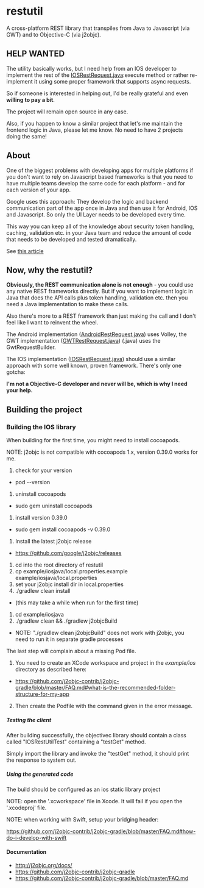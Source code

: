 # restutil

A cross-platform REST library that transpiles from Java to Javascript (via GWT) and to Objective-C (via j2objc).

## HELP WANTED

The utility basically works, but I need help from an IOS developer to implement the rest of the 
[IOSRestRequest.java](ios/src/main/java/com/rockstar/restutil/ios/IOSRestRequest.java):execute method or rather re-implement it using some proper framework that supports async requests.

So if someone is interested in helping out, I'd be really grateful and even **willing to pay a bit**. 

The project will remain open source in any case. 

Also, if you happen to know a similar project that let's me maintain the frontend logic in Java, please let me know. No need to have 2 projects doing the same!



## About

One of the biggest problems with developing apps for multiple platforms if you don't want to rely on Javascript 
based frameworks is that you need to have multiple teams develop the same code for each platform - and for each version of your app.

Google uses this approach: They develop the logic and backend communication part of the app once in Java and then use 
it for Android, IOS and Javascript. So only the UI Layer needs to be developed every time.

This way you can keep all of the knowledge about security token handling, caching, validation etc. in your Java team and 
reduce the amount of code that needs to be developed and tested dramatically. 

See [this article](http://arstechnica.com/information-technology/2014/11/how-google-inbox-shares-70-of-its-code-across-android-ios-and-the-web/)


## Now, why the restutil?

**Obviously, the REST communication alone is not enough** - you could use any native REST frameworks directly. But if you want
to implement logic in Java that does the API calls plus token handling, validation etc. then you need a Java implementation to make these calls.
 
Also there's more to a REST framework than just making the call and I don't feel like I want to reinvent the wheel.
  
The Android implementation 
([AndroidRestRequest.java](android/src/main/java/com/rockstar/restutil/android/AndroidRestRequest.java)) 
uses Volley, the GWT implementation
([GWTRestRequest.java](gwt/src/main/java/com/rockstar/restutil/gwt/GwtRestRequest.java))
(.java) uses the GwtRequestBuilder.

The IOS implementation 
([IOSRestRequest.java](ios/src/main/java/com/rockstar/restutil/ios/IOSRestRequest.java))
should use a similar approach with some well known, proven framework. There's only one gotcha:

**I'm not a Objective-C developer and never will be, which is why I need your help.**


## Building the project

### Building the IOS library

When building for the first time, you might need to install cocoapods.

NOTE: j2objc is not compatible with cocoapods 1.x, version 0.39.0 works for me.

1. check for your version
  * pod --version
1. uninstall cocoapods
  * sudo gem uninstall cocoapods
1. install version 0.39.0
  * sudo gem install cocoapods -v 0.39.0


1. Install the latest j2objc release
  * https://github.com/google/j2objc/releases
1. cd into the root directory of restutil
1. cp example/iosjava/local.properties.example example/iosjava/local.properties
1. set your j2objc install dir in local.properties
1. ./gradlew clean install
  * (this may take a while when run for the first time)
1. cd example/iosjava
1. ./gradlew clean && ./gradlew j2objcBuild
  * NOTE: "./gradlew clean j2objcBuild" does not work with j2objc, you need to run it in separate gradle processes 
  
The last step will complain about a missing Pod file.
 
1. You need to create an XCode workspace and project in the _example/ios_ directory as described here:
  * https://github.com/j2objc-contrib/j2objc-gradle/blob/master/FAQ.md#what-is-the-recommended-folder-structure-for-my-app
2. Then create the Podfile with the command given in the error message.  

##### Testing the client

After building successfully, the objectivec library should contain a class called "IOSRestUtilTest" containing a "testGet" method.

Simply import the library and invoke the "testGet" method, it should print the response to system out. 

##### Using the generated code

The build should be configured as an ios static library project

NOTE: open the '.xcworkspace' file in Xcode. It will fail if you open the '.xcodeproj' file.

NOTE: when working with Swift, setup your bridging header:

https://github.com/j2objc-contrib/j2objc-gradle/blob/master/FAQ.md#how-do-i-develop-with-swift


#### Documentation

* http://j2objc.org/docs/
* https://github.com/j2objc-contrib/j2objc-gradle
* https://github.com/j2objc-contrib/j2objc-gradle/blob/master/FAQ.md

